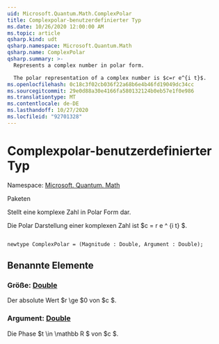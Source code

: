 ```yaml
---
uid: Microsoft.Quantum.Math.ComplexPolar
title: Complexpolar-benutzerdefinierter Typ
ms.date: 10/26/2020 12:00:00 AM
ms.topic: article
qsharp.kind: udt
qsharp.namespace: Microsoft.Quantum.Math
qsharp.name: ComplexPolar
qsharp.summary: >-
  Represents a complex number in polar form.

  The polar representation of a complex number is $c=r e^{i t}$.
ms.openlocfilehash: 0c18c3f02cb036f22a68b6e4b46fd19049dc34cc
ms.sourcegitcommit: 29e0d88a30e4166fa580132124b0eb57e1f0e986
ms.translationtype: MT
ms.contentlocale: de-DE
ms.lasthandoff: 10/27/2020
ms.locfileid: "92701328"
---
```

# <a name="complexpolar-user-defined-type"></a>Complexpolar-benutzerdefinierter Typ

Namespace: [Microsoft. Quantum. Math](xref:Microsoft.Quantum.Math)

Paketen [](https://nuget.org/packages/)


Stellt eine komplexe Zahl in Polar Form dar.

Die Polar Darstellung einer komplexen Zahl ist $c = r e ^ {i t} $.

```qsharp

newtype ComplexPolar = (Magnitude : Double, Argument : Double);
```



## <a name="named-items"></a>Benannte Elemente

### <a name="magnitude--double"></a>Größe: [Double](xref:microsoft.quantum.lang-ref.double)

Der absolute Wert $r \ge $0 von $c $.
### <a name="argument--double"></a>Argument: [Double](xref:microsoft.quantum.lang-ref.double)

Die Phase $t \in \mathbb R $ von $c $.